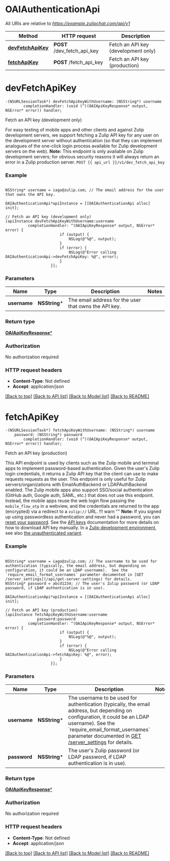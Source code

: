 # OAIAuthenticationApi

All URIs are relative to *https://example.zulipchat.com/api/v1*

Method | HTTP request | Description
------------- | ------------- | -------------
[**devFetchApiKey**](OAIAuthenticationApi.md#devfetchapikey) | **POST** /dev_fetch_api_key | Fetch an API key (development only)
[**fetchApiKey**](OAIAuthenticationApi.md#fetchapikey) | **POST** /fetch_api_key | Fetch an API key (production)


# **devFetchApiKey**
```objc
-(NSURLSessionTask*) devFetchApiKeyWithUsername: (NSString*) username
        completionHandler: (void (^)(OAIApiKeyResponse* output, NSError* error)) handler;
```

Fetch an API key (development only)

For easy testing of mobile apps and other clients and against Zulip development servers, we support fetching a Zulip API key for any user on the development server without authentication (so that they can implement analogues of the one-click login process available for Zulip development servers on the web).  **Note:** This endpoint is only available on Zulip development servers; for obvious security reasons it will always return an error in a Zulip production server.  `POST {{ api_url }}/v1/dev_fetch_api_key` 

### Example 
```objc

NSString* username = iago@zulip.com; // The email address for the user that owns the API key. 

OAIAuthenticationApi*apiInstance = [[OAIAuthenticationApi alloc] init];

// Fetch an API key (development only)
[apiInstance devFetchApiKeyWithUsername:username
          completionHandler: ^(OAIApiKeyResponse* output, NSError* error) {
                        if (output) {
                            NSLog(@"%@", output);
                        }
                        if (error) {
                            NSLog(@"Error calling OAIAuthenticationApi->devFetchApiKey: %@", error);
                        }
                    }];
```

### Parameters

Name | Type | Description  | Notes
------------- | ------------- | ------------- | -------------
 **username** | **NSString***| The email address for the user that owns the API key.  | 

### Return type

[**OAIApiKeyResponse***](OAIApiKeyResponse.md)

### Authorization

No authorization required

### HTTP request headers

 - **Content-Type**: Not defined
 - **Accept**: application/json

[[Back to top]](#) [[Back to API list]](../README.md#documentation-for-api-endpoints) [[Back to Model list]](../README.md#documentation-for-models) [[Back to README]](../README.md)

# **fetchApiKey**
```objc
-(NSURLSessionTask*) fetchApiKeyWithUsername: (NSString*) username
    password: (NSString*) password
        completionHandler: (void (^)(OAIApiKeyResponse* output, NSError* error)) handler;
```

Fetch an API key (production)

This API endpoint is used by clients such as the Zulip mobile and terminal apps to implement password-based authentication.  Given the user's Zulip login credentials, it returns a Zulip API key that the client can use to make requests requests as the user.  This endpoint is only useful for Zulip servers/organizations with EmailAuthBackend or LDAPAuthBackend enabled.  The Zulip mobile apps also support SSO/social authentication (GitHub auth, Google auth, SAML, etc.) that does not use this endpoint.  Instead, the mobile apps reuse the web login flow passing the `mobile_flow_otp` in a webview, and the credentials are returned to the app (encrypted) via a redirect to a `zulip://` URL.  !!! warn \"\"     **Note:** If you signed up using passwordless authentication and     never had a password, you can [reset your password](/help/change-your-password).      See the [API keys](/api/api-keys) documentation for     more details on how to download API key manually.  In a [Zulip development environment](https://zulip.readthedocs.io/en/latest/development/overview.html), see also [the unauthenticated variant](/api/dev-fetch-api-key). 

### Example 
```objc

NSString* username = iago@zulip.com; // The username to be used for authentication (typically, the email address, but depending on configuration, it could be an LDAP username).  See the `require_email_format_usernames` parameter documented in [GET /server_settings](/api/get-server-settings) for details. 
NSString* password = abcd1234; // The user's Zulip password (or LDAP password, if LDAP authentication is in use). 

OAIAuthenticationApi*apiInstance = [[OAIAuthenticationApi alloc] init];

// Fetch an API key (production)
[apiInstance fetchApiKeyWithUsername:username
              password:password
          completionHandler: ^(OAIApiKeyResponse* output, NSError* error) {
                        if (output) {
                            NSLog(@"%@", output);
                        }
                        if (error) {
                            NSLog(@"Error calling OAIAuthenticationApi->fetchApiKey: %@", error);
                        }
                    }];
```

### Parameters

Name | Type | Description  | Notes
------------- | ------------- | ------------- | -------------
 **username** | **NSString***| The username to be used for authentication (typically, the email address, but depending on configuration, it could be an LDAP username).  See the &#x60;require_email_format_usernames&#x60; parameter documented in [GET /server_settings](/api/get-server-settings) for details.  | 
 **password** | **NSString***| The user&#39;s Zulip password (or LDAP password, if LDAP authentication is in use).  | 

### Return type

[**OAIApiKeyResponse***](OAIApiKeyResponse.md)

### Authorization

No authorization required

### HTTP request headers

 - **Content-Type**: Not defined
 - **Accept**: application/json

[[Back to top]](#) [[Back to API list]](../README.md#documentation-for-api-endpoints) [[Back to Model list]](../README.md#documentation-for-models) [[Back to README]](../README.md)

